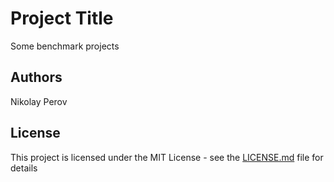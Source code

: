 # Project Title

Some benchmark projects

## Authors

Nikolay Perov

## License

This project is licensed under the MIT License - see the [LICENSE.md](LICENSE.md) file for details
